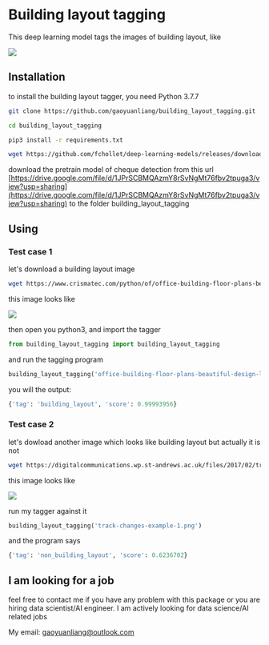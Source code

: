 # Building layout tagging

This deep learning model tags the images of building layout, like

![](https://i.stack.imgur.com/s6yBz.jpg)


## Installation


to install the building layout tagger, you need Python 3.7.7 

```bash
git clone https://github.com/gaoyuanliang/building_layout_tagging.git

cd building_layout_tagging

pip3 install -r requirements.txt

wget https://github.com/fchollet/deep-learning-models/releases/download/v0.4/xception_weights_tf_dim_ordering_tf_kernels_notop.h5
```

download the pretrain model of cheque detection from this url [https://drive.google.com/file/d/1JPrSCBMQAzmY8rSvNgMt76fbv2tpuga3/view?usp=sharing](https://drive.google.com/file/d/1JPrSCBMQAzmY8rSvNgMt76fbv2tpuga3/view?usp=sharing) to the folder building_layout_tagging


## Using

### Test case 1

let's download a building layout image

```bash
wget https://www.crismatec.com/python/of/office-building-floor-plans-beautiful-design-layout-plan_office-decoration.jpg
```

this image looks like 

![](https://www.crismatec.com/python/of/office-building-floor-plans-beautiful-design-layout-plan_office-decoration.jpg)


then open you python3, and import the tagger

```python
from building_layout_tagging import building_layout_tagging
```

and run the tagging program 

```python
building_layout_tagging('office-building-floor-plans-beautiful-design-layout-plan_office-decoration.jpg')
```

you will the output:


```python
{'tag': 'building_layout', 'score': 0.99993956}
```

### Test case 2

let's dowload another image which looks like building layout but actually it is not

```bash
wget https://digitalcommunications.wp.st-andrews.ac.uk/files/2017/02/track-changes-example-1.png
```

this image looks like 

![](https://digitalcommunications.wp.st-andrews.ac.uk/files/2017/02/track-changes-example-1.png)

run my tagger against it

```python
building_layout_tagging('track-changes-example-1.png')
```

and the program says

```python
{'tag': 'non_building_layout', 'score': 0.6236702}
```

## I am looking for a job

feel free to contact me if you have any problem with this package or you are hiring data scientist/AI engineer. I am actively looking for data science/AI related jobs

My email: gaoyuanliang@outlook.com

